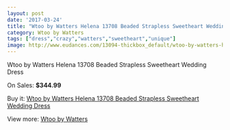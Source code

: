 ```yaml
---
layout: post
date: '2017-03-24'
title: "Wtoo by Watters Helena 13708 Beaded Strapless Sweetheart Wedding Dress"
category: Wtoo by Watters
tags: ["dress","crazy","watters","sweetheart","unique"]
image: http://www.eudances.com/13094-thickbox_default/wtoo-by-watters-helena-13708-beaded-strapless-sweetheart-wedding-dress.jpg
---
```

Wtoo by Watters Helena 13708 Beaded Strapless Sweetheart Wedding Dress

On Sales: **$344.99**
<a href="https://www.eudances.com/en/wtoo-by-watters/3973-wtoo-by-watters-helena-13708-beaded-strapless-sweetheart-wedding-dress.html"><amp-img layout="responsive" width="600" height="600" src="//www.eudances.com/13094-thickbox_default/wtoo-by-watters-helena-13708-beaded-strapless-sweetheart-wedding-dress.jpg" alt="Wtoo by Watters Helena 13708 Beaded Strapless Sweetheart Wedding Dress 0" /></a>
<a href="https://www.eudances.com/en/wtoo-by-watters/3973-wtoo-by-watters-helena-13708-beaded-strapless-sweetheart-wedding-dress.html"><amp-img layout="responsive" width="600" height="600" src="//www.eudances.com/13098-thickbox_default/wtoo-by-watters-helena-13708-beaded-strapless-sweetheart-wedding-dress.jpg" alt="Wtoo by Watters Helena 13708 Beaded Strapless Sweetheart Wedding Dress 1" /></a>
<a href="https://www.eudances.com/en/wtoo-by-watters/3973-wtoo-by-watters-helena-13708-beaded-strapless-sweetheart-wedding-dress.html"><amp-img layout="responsive" width="600" height="600" src="//www.eudances.com/13097-thickbox_default/wtoo-by-watters-helena-13708-beaded-strapless-sweetheart-wedding-dress.jpg" alt="Wtoo by Watters Helena 13708 Beaded Strapless Sweetheart Wedding Dress 2" /></a>
<a href="https://www.eudances.com/en/wtoo-by-watters/3973-wtoo-by-watters-helena-13708-beaded-strapless-sweetheart-wedding-dress.html"><amp-img layout="responsive" width="600" height="600" src="//www.eudances.com/13096-thickbox_default/wtoo-by-watters-helena-13708-beaded-strapless-sweetheart-wedding-dress.jpg" alt="Wtoo by Watters Helena 13708 Beaded Strapless Sweetheart Wedding Dress 3" /></a>
<a href="https://www.eudances.com/en/wtoo-by-watters/3973-wtoo-by-watters-helena-13708-beaded-strapless-sweetheart-wedding-dress.html"><amp-img layout="responsive" width="600" height="600" src="//www.eudances.com/13095-thickbox_default/wtoo-by-watters-helena-13708-beaded-strapless-sweetheart-wedding-dress.jpg" alt="Wtoo by Watters Helena 13708 Beaded Strapless Sweetheart Wedding Dress 4" /></a>

Buy it: [Wtoo by Watters Helena 13708 Beaded Strapless Sweetheart Wedding Dress](https://www.eudances.com/en/wtoo-by-watters/3973-wtoo-by-watters-helena-13708-beaded-strapless-sweetheart-wedding-dress.html "Wtoo by Watters Helena 13708 Beaded Strapless Sweetheart Wedding Dress")

View more: [Wtoo by Watters](https://www.eudances.com/en/49-wtoo-by-watters "Wtoo by Watters")